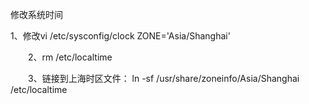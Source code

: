 修改系统时间


1、修改vi /etc/sysconfig/clock    ZONE='Asia/Shanghai'

　　2、rm /etc/localtime

　　3、链接到上海时区文件： ln -sf /usr/share/zoneinfo/Asia/Shanghai /etc/localtime
